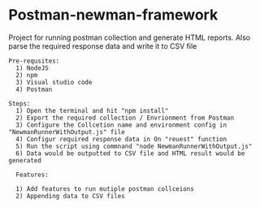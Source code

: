 # Postman-newman-framework
 Project for running postman collection and generate HTML reports. Also parse the required response data and write it to CSV file

    Pre-requsites:
      1) NodeJS
      2) npm
      3) Visual studio code
      4) Postman
    
    Steps:
      1) Open the terminal and hit "npm install"
      2) Export the required collection / Envrionment from Postman
      3) Configure the Collcetion name and environment config in "NewmanRunnerWithOutput.js" file
      4) Configur required response data in On "reuest" function
      5) Run the script using commnand "node NewmanRunnerWithOutput.js"
      6) Data would be outputted to CSV file and HTML result would be generated
      
      Features:
      
      1) Add features to run mutiple postman collceions
      2) Appending data to CSV files
